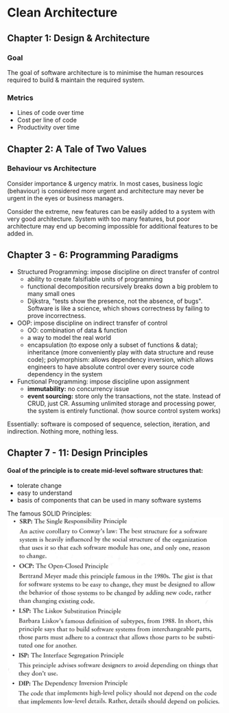 # Clean Architecture

## Chapter 1: Design & Architecture
### Goal
The goal of software architecture is to minimise the human resources required to build & maintain the required system.

### Metrics
- Lines of code over time
- Cost per line of code
- Productivity over time

## Chapter 2: A Tale of Two Values
### Behaviour vs Architecture

Consider importance & urgency matrix. In most cases, business logic (behaviour) is considered more urgent and architecture may never be urgent in the eyes or business managers.

Consider the extreme, new features can be easily added to a system with very good architecture. System with too many features, but poor architecture may end up becoming impossible for additional features to be added in.

## Chapter 3 - 6: Programming Paradigms

- Structured Programming: impose discipline on direct transfer of control
  - ability to create falsifiable units of programming
  - functional decomposition recursively breaks down a big problem to many small ones
  - Dijkstra, "tests show the presence, not the absence, of bugs". Software is like a science, which shows correctness by failing to prove incorrectness.
- OOP: impose discipline on indirect transfer of control
  - OO: combination of data & function
  - a way to model the real world
  - encapsulation (to expose only a subset of functions & data); inheritance (more conveniently play with data structure and reuse code); polymorphism: allows dependency inversion, which allows engineers to have absolute control over every source code dependency in the system
- Functional Programming: impose discipline upon assignment
  - **immutability:** no concurrency issue
  - **event sourcing:** store only the transactions, not the state. Instead of CRUD, just CR. Assuming unlimited storage and processing power, the system is entirely functional. (how source control system works)

Essentially: software is composed of sequence, selection, iteration, and indirection. Nothing more, nothing less.

## Chapter 7 - 11: Design Principles
#### Goal of the principle is to create mid-level software structures that:
- tolerate change
- easy to understand
- basis of components that can be used in many software systems

The famous SOLID Principles:
![pic](./solid.jpg)
